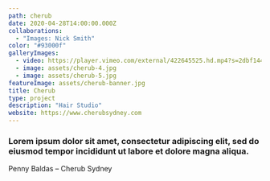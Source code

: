 ```yaml
---
path: cherub
date: 2020-04-28T14:00:00.000Z
collaborations:
  - "Images: Nick Smith"
color: "#93000f"
galleryImages:
  - video: https://player.vimeo.com/external/422645525.hd.mp4?s=2dbf14414b4661aead1e892a3f73cc38d22612f5&profile_id=175
  - image: assets/cherub-4.jpg
  - image: assets/cherub-5.jpg
featureImage: assets/cherub-banner.jpg
title: Cherub
type: project
description: "Hair Studio"
website: https://www.cherubsydney.com
---
```

### Lorem ipsum dolor sit amet, consectetur adipiscing elit, sed do eiusmod tempor incididunt ut labore et dolore magna aliqua. 

Penny Baldas – Cherub Sydney
